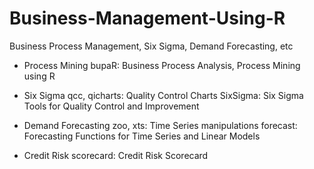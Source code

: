# Business-Management-Using-R
 Business Process Management, Six Sigma, Demand Forecasting, etc
* Process Mining 
 bupaR: Business Process Analysis, Process Mining using R

* Six Sigma
qcc, qicharts: Quality Control Charts
SixSigma: Six Sigma Tools for Quality Control and Improvement

* Demand Forecasting
zoo, xts: Time Series manipulations 
forecast: Forecasting Functions for Time Series and Linear Models

* Credit Risk
scorecard: Credit Risk Scorecard


